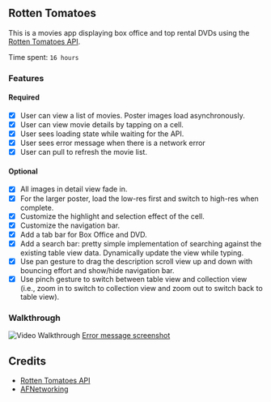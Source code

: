 ## Rotten Tomatoes

This is a movies app displaying box office and top rental DVDs using the [Rotten Tomatoes API](http://developer.rottentomatoes.com/docs/read/JSON).

Time spent: `16 hours`

### Features

#### Required

- [x] User can view a list of movies. Poster images load asynchronously.
- [x] User can view movie details by tapping on a cell.
- [x] User sees loading state while waiting for the API.
- [x] User sees error message when there is a network error
- [x] User can pull to refresh the movie list.

#### Optional

- [x] All images in detail view fade in.
- [x] For the larger poster, load the low-res first and switch to high-res when complete.
- [x] Customize the highlight and selection effect of the cell.
- [x] Customize the navigation bar.
- [x] Add a tab bar for Box Office and DVD.
- [x] Add a search bar: pretty simple implementation of searching against the existing table view data. Dynamically update the view while typing.
- [x] Use pan gesture to drag the description scroll view up and down with bouncing effort and show/hide navigation bar.
- [x] Use pinch gesture to switch between table view and collection view (i.e., zoom in to switch to collection view and zoom out to switch back to table view). 

### Walkthrough
![Video Walkthrough](rottenTomatoesDemo.gif)
[Error message screenshot](networkError.png)

Credits
---------
* [Rotten Tomatoes API](http://developer.rottentomatoes.com/docs/read/JSON)
* [AFNetworking](https://github.com/AFNetworking/AFNetworking)
